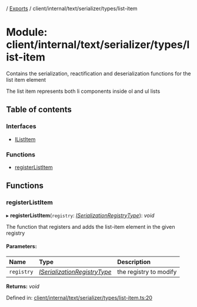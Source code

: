 [](../README.md) / [Exports](../modules.md) / client/internal/text/serializer/types/list-item

# Module: client/internal/text/serializer/types/list-item

Contains the serialization, reactification and deserialization functions
for the list item element

The list item represents both li components inside ol and ul lists

## Table of contents

### Interfaces

- [IListItem](../interfaces/client_internal_text_serializer_types_list_item.ilistitem.md)

### Functions

- [registerListItem](client_internal_text_serializer_types_list_item.md#registerlistitem)

## Functions

### registerListItem

▸ **registerListItem**(`registry`: [*ISerializationRegistryType*](../interfaces/client_internal_text_serializer.iserializationregistrytype.md)): *void*

The function that registers and adds the list-item element in the given
registry

#### Parameters:

Name | Type | Description |
:------ | :------ | :------ |
`registry` | [*ISerializationRegistryType*](../interfaces/client_internal_text_serializer.iserializationregistrytype.md) | the registry to modify    |

**Returns:** *void*

Defined in: [client/internal/text/serializer/types/list-item.ts:20](https://github.com/onzag/itemize/blob/0569bdf2/client/internal/text/serializer/types/list-item.ts#L20)
